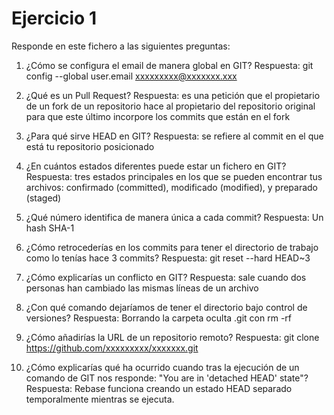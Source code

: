 
Ejercicio 1
===========
Responde en este fichero a las siguientes preguntas: 

1. ¿Cómo se configura el email de manera global en GIT?
Respuesta: git config --global user.email xxxxxxxxx@xxxxxxx.xxx

2. ¿Qué es un Pull Request?
Respuesta: es una petición que el propietario de un fork de un repositorio hace al propietario del repositorio original para que este último incorpore los commits que están en el fork

3. ¿Para qué sirve HEAD en GIT?
Respuesta: se refiere al commit en el que está tu repositorio posicionado

4. ¿En cuántos estados diferentes puede estar un fichero en GIT?
Respuesta: tres estados principales en los que se pueden encontrar tus archivos: confirmado (committed), modificado (modified), y preparado (staged)

5. ¿Qué número identifica de manera única a cada commit?
Respuesta: Un hash SHA-1 

6. ¿Cómo retrocederías en los commits para tener el directorio de trabajo como lo tenías hace 3 commits?
Respuesta: git reset --hard HEAD~3

7. ¿Cómo explicarías un conflicto en GIT?
Respuesta: sale cuando dos personas han cambiado las mismas líneas de un archivo 

8. ¿Con qué comando dejaríamos de tener el directorio bajo control de versiones?
Respuesta: Borrando la carpeta oculta .git con rm -rf 

9. ¿Cómo añadirías la URL de un repositorio remoto?
Respuesta: git clone https://github.com/xxxxxxxxx/xxxxxxx.git

10. ¿Cómo explicarías qué ha ocurrido cuando tras la ejecución de un comando de GIT nos responde: "You are in 'detached HEAD' state"?
Respuesta: Rebase funciona creando un estado HEAD separado temporalmente mientras se ejecuta.
